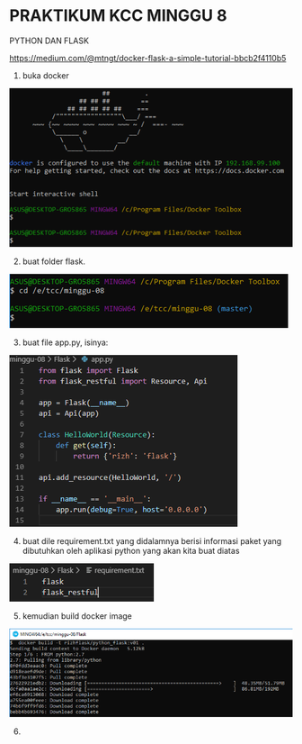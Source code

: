 # PRAKTIKUM KCC MINGGU 8

PYTHON DAN FLASK

https://medium.com/@mtngt/docker-flask-a-simple-tutorial-bbcb2f4110b5

1. buka docker

![alt text](IMG8/0.png)

2. buat folder flask.

![alt text](IMG8/1.png)

3. buat file app.py, isinya:

![alt text](IMG8/2.png)

4. buat dile requirement.txt yang didalamnya berisi informasi paket yang dibutuhkan oleh aplikasi python yang akan kita buat diatas

![alt text](IMG8/3.png)

5. kemudian build docker image

![alt text](IMG8/4.png)

6. 